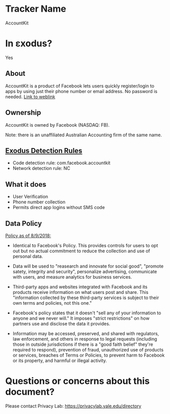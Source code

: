 # Tracker Name
AccountKit

# In εxodus?
Yes

## About

AccountKit is a product of Facebook lets users quickly register/login to apps by using just their phone number or email address.  No password is needed. [Link to weblink](https://www.accountkit.com/faq/)

## Ownership

AccountKit is owned by Facebook (NASDAQ: FB).

Note: there is an unaffiliated Australian Accounting firm of the same name.  

## [Exodus Detection Rules](https://exodus-privacy.eu.org)

* Code detection rule: com.facebook.accountkit
* Network detection rule: NC

## What it does

* User Verification
* Phone number collection
* Permits direct app logins without SMS code

## Data Policy

[Policy as of 8/9/2018:](https://www.facebook.com/privacy/explanation/)

* Identical to Facebook's Policy.  This provides controls for users to opt out but no actual commitment to reduce the collection and use of personal data.  

* Data will be used to "reasearch and innovate for social good", "promote satety, integrity and security", personalize advertising, communicate with users, and measure analytics for business services.

* Third-party apps and websites integrated with Facebook and its products receive information on what users post and share. This "information collected by these third-party services is subject to their own terms and policies, not this one."

* Facebook's policy states that it doesn't "sell any of your information to anyone and we never will." It imposes "strict restrictions" on how partners use and disclose the data it provides.

* Information may be accessed, preserved, and shared with regulators, law enforcement, and others in response to legal requests (including those in outside jurisdictions if there is a "good faith belief" they're required to respond), prevention of fraud, unauthorized use of products or services, breaches of Terms or Policies, to prevent harm to Facebook or its property, and harmful or illegal activity.  

# Questions or concerns about this document?
Please contact Privacy Lab: https://privacylab.yale.edu/directory

